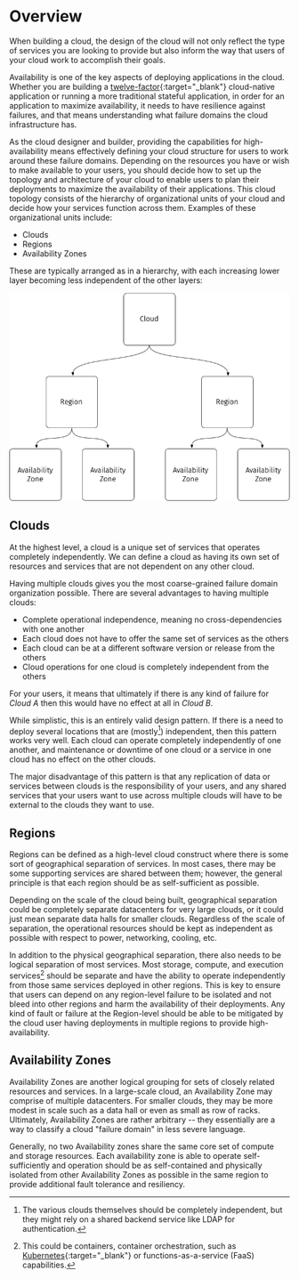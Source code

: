 # Overview

When building a cloud, the design of the cloud will not only reflect the type of services you are looking to provide but also inform the way that users of your cloud work to accomplish their goals.

Availability is one of the key aspects of deploying applications in the cloud. Whether you are building a [twelve-factor](https://12factor.net/){:target="\_blank"} cloud-native application or running a more traditional stateful application, in order for an application to maximize availability, it needs to have resilience against failures, and that means understanding what failure domains the cloud infrastructure has.

As the cloud designer and builder, providing the capabilities for high-availability means effectively defining your cloud structure for users to work around these failure domains. Depending on the resources you have or wish to make available to your users, you should decide how to set up the topology and architecture of your cloud to enable users to plan their deployments to maximize the availability of their applications. This cloud topology consists of the hierarchy of organizational units of your cloud and decide how your services function across them. Examples of these organizational units include:

- Clouds
- Regions
- Availability Zones

These are typically arranged as in a hierarchy, with each increasing lower layer becoming less independent of the other layers:

![Cloud Hierarchy](assets/images/cloud-hierarchy.png)

## Clouds

At the highest level, a cloud is a unique set of services that operates completely independently. We can define a cloud as having its own set of resources and services that are not dependent on any other cloud.

Having multiple clouds gives you the most coarse-grained failure domain organization possible. There are several advantages to having multiple clouds:

- Complete operational independence, meaning no cross-dependencies with one another
- Each cloud does not have to offer the same set of services as the others
- Each cloud can be at a different software version or release from the others
- Cloud operations for one cloud is completely independent from the others

For your users, it means that ultimately if there is any kind of failure for _Cloud A_ then this would have no effect at all in _Cloud B_.

While simplistic, this is an entirely valid design pattern. If there is a need to deploy several locations that are (mostly[^1]) independent, then this pattern works very well. Each cloud can operate completely independently of one another, and maintenance or downtime of one cloud or a service in one cloud has no effect on the other clouds.

The major disadvantage of this pattern is that any replication of data or services between clouds is the responsibility of your users, and any shared services that your users want to use across multiple clouds will have to be external to the clouds they want to use.

## Regions

Regions can be defined as a high-level cloud construct where there is some sort of geographical separation of services. In most cases, there may be some supporting services are shared between them; however, the general principle is that each region should be as self-sufficient as possible.

Depending on the scale of the cloud being built, geographical separation could be completely separate datacenters for very large clouds, or it could just mean separate data halls for smaller clouds. Regardless of the scale of separation, the operational resources should be kept as independent as possible with respect to power, networking, cooling, etc.

In addition to the physical geographical separation, there also needs to be logical separation of most services. Most storage, compute, and execution services[^2] should be separate and have the ability to operate independently from those same services deployed in other regions. This is key to ensure that users can depend on any region-level failure to be isolated and not bleed into other regions and harm the availability of their deployments. Any kind of fault or failure at the Region-level should be able to be mitigated by the cloud user having deployments in multiple regions to provide high-availability.

## Availability Zones

Availability Zones are another logical grouping for sets of closely related resources and services. In a large-scale cloud, an Availability Zone may comprise of multiple datacenters. For smaller clouds, they may be more modest in scale such as a data hall or even as small as row of racks. Ultimately, Availability Zones are rather arbitrary -- they essentially are a way to classify a cloud "failure domain" in less severe language.

Generally, no two Availability zones share the same core set of compute and storage resources. Each availability zone is able to operate self-sufficiently and operation should be as self-contained and physically isolated from other Availability Zones as possible in the same region to provide additional fault tolerance and resiliency.

[^1]: The various clouds themselves should be completely independent, but they might rely on a shared backend service like LDAP for authentication.
[^2]: This could be containers, container orchestration, such as [Kubernetes](https://kubernetes.io){:target="\_blank"} or functions-as-a-service (FaaS) capabilities.
